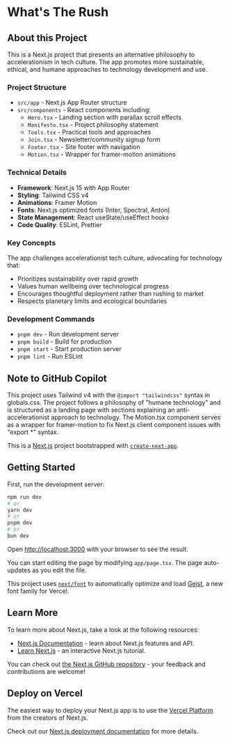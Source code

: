 # What's The Rush

## About this Project

This is a Next.js project that presents an alternative philosophy to accelerationism in tech culture. The app promotes more sustainable, ethical, and humane approaches to technology development and use.

### Project Structure

- `src/app` - Next.js App Router structure
- `src/components` - React components including:
  - `Hero.tsx` - Landing section with parallax scroll effects
  - `Manifesto.tsx` - Project philosophy statement
  - `Tools.tsx` - Practical tools and approaches
  - `Join.tsx` - Newsletter/community signup form
  - `Footer.tsx` - Site footer with navigation
  - `Motion.tsx` - Wrapper for framer-motion animations

### Technical Details

- **Framework**: Next.js 15 with App Router
- **Styling**: Tailwind CSS v4
- **Animations**: Framer Motion
- **Fonts**: Next.js optimized fonts (Inter, Spectral, Anton)
- **State Management**: React useState/useEffect hooks
- **Code Quality**: ESLint, Prettier

### Key Concepts

The app challenges accelerationist tech culture, advocating for technology that:

- Prioritizes sustainability over rapid growth
- Values human wellbeing over technological progress
- Encourages thoughtful deployment rather than rushing to market
- Respects planetary limits and ecological boundaries

### Development Commands

- `pnpm dev` - Run development server
- `pnpm build` - Build for production
- `pnpm start` - Start production server
- `pnpm lint` - Run ESLint

## Note to GitHub Copilot

This project uses Tailwind v4 with the `@import "tailwindcss"` syntax in globals.css. The project follows a philosophy of "humane technology" and is structured as a landing page with sections explaining an anti-accelerationist approach to technology. The Motion.tsx component serves as a wrapper for framer-motion to fix Next.js client component issues with "export \*" syntax.

This is a [Next.js](https://nextjs.org) project bootstrapped with [`create-next-app`](https://nextjs.org/docs/app/api-reference/cli/create-next-app).

## Getting Started

First, run the development server:

```bash
npm run dev
# or
yarn dev
# or
pnpm dev
# or
bun dev
```

Open [http://localhost:3000](http://localhost:3000) with your browser to see the result.

You can start editing the page by modifying `app/page.tsx`. The page auto-updates as you edit the file.

This project uses [`next/font`](https://nextjs.org/docs/app/building-your-application/optimizing/fonts) to automatically optimize and load [Geist](https://vercel.com/font), a new font family for Vercel.

## Learn More

To learn more about Next.js, take a look at the following resources:

- [Next.js Documentation](https://nextjs.org/docs) - learn about Next.js features and API.
- [Learn Next.js](https://nextjs.org/learn) - an interactive Next.js tutorial.

You can check out [the Next.js GitHub repository](https://github.com/vercel/next.js) - your feedback and contributions are welcome!

## Deploy on Vercel

The easiest way to deploy your Next.js app is to use the [Vercel Platform](https://vercel.com/new?utm_medium=default-template&filter=next.js&utm_source=create-next-app&utm_campaign=create-next-app-readme) from the creators of Next.js.

Check out our [Next.js deployment documentation](https://nextjs.org/docs/app/building-your-application/deploying) for more details.
